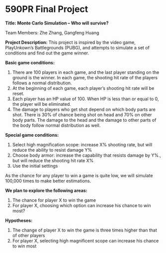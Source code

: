 # 590PR Final Project 


**Title: Monte Carlo Simulation – Who will survive?**

Team Members: Zhe Zhang, Gangfeng Huang 

**Project Description:**
This project is inspired by the video game, PlayUnkown’s Battlegrounds (PUBG), and attempts to simulate a set of conditions and find out the game winner. 

**Basic game conditions:**
1.	There are 100 players in each game, and the last player standing on the ground is the winner. In each game, the shooting hit rate of the players follows a normal distribution. 
2.	At the beginning of each game, each player’s shooting hit rate will be reset. 
3.	Each player has an HP value of 100. When HP is less than or equal to 0, the player will be eliminated. 
4.	The damage to players who get shot depend on which body parts are shot. There is 30% of chance being shot on head and 70% on other body parts. The damage to the head and the damage to other parts of the body follow normal distribution as well. 

**Special game conditions:**
1.	Select high magnification scope: increase X% shooting rate, but will reduce the ability to resist damage Y%
2.	Choose body armor: increase the capability that resists damage by Y%., but will reduce the shooting hit rate X%
3.	Use the initial settings 

As the chance for any player to win a game is quite low, we will simulate 100,000 times to make better estimations. 

**We plan to explore the following areas:** 
1.	The chance for player X to win the game 
2.	For player X, choosing which option can increase his chance to win most? 

**Hypotheses:**
1.	The change of player X to win the game is three times higher than that of other players 
2.	For player X, selecting high magnificent scope can increase his chance to win most
